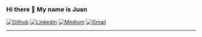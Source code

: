 ### Hi there 👋 My name is Juan 

[![Github](https://img.shields.io/badge/-Github-000?style=flat&logo=Github&logoColor=white)](https://github.com/JuanMa894)
[![Linkedin](https://img.shields.io/badge/-LinkedIn-blue?style=flat&logo=Linkedin&logoColor=white)](https://www.linkedin.com/in/jun-acost/)
[![Medium](https://img.shields.io/badge/-Medium-12100e?style=flat&logo=Medium&logoColor=white)](https://medium.com/@jmaa3108)
[![Gmail](https://img.shields.io/badge/-Gmail-c14438?style=flat&logo=Gmail&logoColor=white)](mailto:jmaa3108@gmail.com)
***




<!--
**JuanMa894/JuanMa894** is a ✨ _special_ ✨ repository because its `README.md` (this file) appears on your GitHub profile.

Here are some ideas to get you started:

- 🔭 I’m currently working on ...
- 🌱 I’m currently learning ...
- 👯 I’m looking to collaborate on ...
- 🤔 I’m looking for help with ...
- 💬 Ask me about ...
- 📫 How to reach me: ...
- 😄 Pronouns: ...
- ⚡ Fun fact: ...
-->
